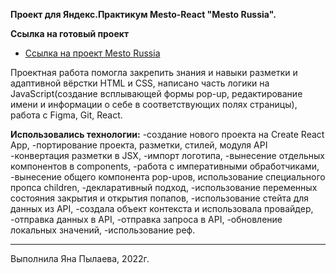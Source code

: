 **Проект для Яндекс.Практикум Mesto-React "Mesto Russia".**

**Cсылка на готовый проект**
* [Ссылка на проект Mesto Russia](https://ianapylaeva.github.io/mesto-react/)


Проектная работа помогла закрепить знания и навыки разметки и адаптивной вёрстки HTML и CSS, написано часть логики на JavaScript(создание всплывающей формы pop-up, редактирование имени и информации о себе в соответствующих полях страницы), работа с Figma, Git, React.

__Использовались технологии:__
-создание нового проекта на Create React App,
-портирование проекта, разметки, стилей, модуля API
-конвертация разметки в JSX,
-импорт логотипа,
-вынесение отдельных компонентов в components,
-работа с императивными обработчиками,
-вынесение общего компонента pop-upов, использование специального пропса children,
-декларативный подход,
-использование переменных состояния закрытия и открытия попапов,
-использование стейта для данных из API,
-cоздала объект контекста и использовала провайдер,
-отправка данных в API,
-отправка запроса в API,
-обновление локальных значений,
-использование реф.
________________________________________________________________________________________________________________________________

Выполнила Яна Пылаева, 2022г.
